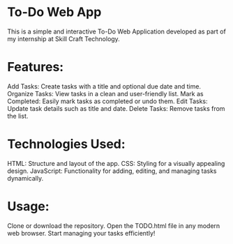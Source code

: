 # To-Do Web App
This is a simple and interactive To-Do Web Application developed as part of my internship at Skill Craft Technology.

# Features:
Add Tasks: Create tasks with a title and optional due date and time.
Organize Tasks: View tasks in a clean and user-friendly list.
Mark as Completed: Easily mark tasks as completed or undo them.
Edit Tasks: Update task details such as title and date.
Delete Tasks: Remove tasks from the list.
# Technologies Used:
HTML: Structure and layout of the app.
CSS: Styling for a visually appealing design.
JavaScript: Functionality for adding, editing, and managing tasks dynamically.
# Usage:
Clone or download the repository.
Open the TODO.html file in any modern web browser.
Start managing your tasks efficiently!
